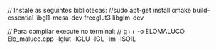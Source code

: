 // Instale as seguintes bibliotecas:
//sudo apt-get install cmake build-essential libgl1-mesa-dev freeglut3 libglm-dev

// Para compilar execute no terminal:
// g++ -o ELOMALUCO Elo_maluco.cpp -lglut -lGLU -lGL -lm -lSOIL
